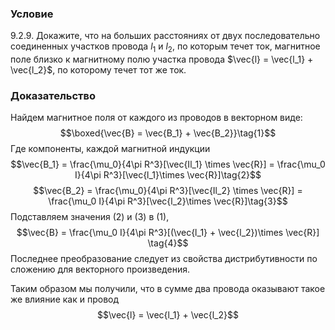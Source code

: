 ###  Условие 

$9.2.9.$ Докажите, что на больших расстояниях от двух последовательно соединенных участков провода $l_1$ и $l_2$, по которым течет ток, магнитное поле близко к магнитному полю участка провода $\vec{l} = \vec{l_1} + \vec{l_2}$, по которому течет тот же ток. 

### Доказательство

Найдем магнитное поля от каждого из проводов в векторном виде: $$\boxed{\vec{B} = \vec{B_1} + \vec{B_2}}\tag{1}$$ Где компоненты, каждой магнитной индукции $$\vec{B_1} = \frac{\mu_0}{4\pi R^3}[\vec{Il_1} \times \vec{R}] = \frac{\mu_0 I}{4\pi R^3}[\vec{l_1}\times \vec{R}]\tag{2}$$ $$\vec{B_2} = \frac{\mu_0}{4\pi R^3}[\vec{Il_2} \times \vec{R}] = \frac{\mu_0 I}{4\pi R^3}[\vec{l_2}\times \vec{R}]\tag{3}$$ Подставляем значения $(2)$ и $(3)$ в $(1)$, $$\vec{B} = \frac{\mu_0 I}{4\pi R^3}[(\vec{l_1} + \vec{l_2})\times \vec{R}] \tag{4}$$ Последнее преобразование следует из свойства дистрибутивности по сложению для векторного произведения. 

Таким образом мы получили, что в сумме два провода оказывают такое же влияние как и провод $$\vec{l} = \vec{l_1} + \vec{l_2}$$ 
